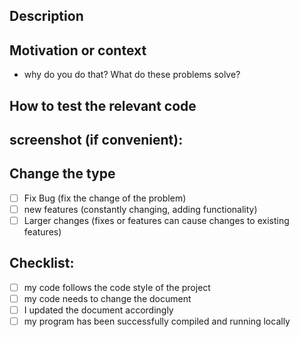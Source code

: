 <!--- Please briefly describe your changes in the title -->

## Description
<!--- Describe the details of your changes -->

## Motivation or context
- why do you do that? What do these problems solve?
<!--- If you are fixing the problem, please paste the link here -->

## How to test the relevant code
<!--- Please describe how to test your code, including your test environment and your test, the effect of your code, etc. -->

## screenshot (if convenient):

## Change the type
<!--- choose the type of your code, in front of the `[]` fill in a x can -->

 - [ ] Fix Bug (fix the change of the problem)
 - [ ] new features (constantly changing, adding functionality)
 - [ ] Larger changes (fixes or features can cause changes to existing features)

## Checklist:
<!--- Make sure to complete the following actions before submitting
<!--- If you do not know these, do not be shy question! -->
 - [ ] my code follows the code style of the project
 - [ ] my code needs to change the document
 - [ ] I updated the document accordingly
 - [ ] my program has been successfully compiled and running locally
